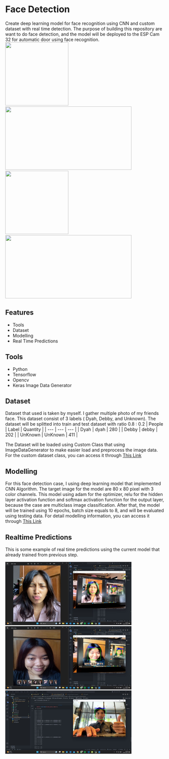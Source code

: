 # Face Detection
 
Create deep learning model for face recognition using CNN and custom dataset with real time detection. The purpose of building this repository are want to do face detection, and the model will be deployed to the ESP Cam 32 for automatic door using face recognition.
<br>
<img src="https://yt3.googleusercontent.com/ytc/AL5GRJXDeStsPJL7Uz92074WfPjSGB7j810G8LqwhTKKSA=s900-c-k-c0x00ffffff-no-rj" width="200" height="200">
<img src="https://www.vectorlogo.zone/logos/pytorch/pytorch-ar21.png" width="400" height="200"> 
<img src="https://editor.analyticsvidhya.com/uploads/232202.png" width="200" height="200"> 
<img src="https://www.vectorlogo.zone/logos/python/python-ar21.png" width="400" height="200">  

## Features
- Tools
- Dataset
- Modelling
- Real Time Predictions

## Tools
- Python
- Tensorflow
- Opencv
- Keras Image Data Generator

## Dataset
Dataset that used is taken by myself. I gather multiple photo of my friends face. This dataset consist of 3 labels ( Dyah, Debby, and Unknown). The dataset
will be splitted into train and test dataset with ratio 0.8 : 0.2
| People | Label | Quantity |
| --- | --- | --- |
| Dyah | dyah | 280 |
| Debby | debby | 202 |
| UnKnown | UnKnown | 411 |

The Dataset will be loaded using Custom Class that using ImageDataGenerator to make easier load and preprocess the image data. For the custom dataset class, you can
access it through [This Link](https://github.com/adrianuscharlie/FaceDetection/blob/main/dataset.py)

## Modelling
For this face detection case, I using deep learning model that implemented CNN Algorithm. The target image for the model are 80 x 80 pixel with 
3 color channels. This model using adam for the optimizer, relu for the hidden layer activation function and softmax activation function for the
output layer, because the case are multiclass image classification. After that, the model will be trained using 10 epochs, batch size equals to 8,
and will be evaluated using testing data. For detail modelling information, you can access it through [This Link](https://github.com/adrianuscharlie/FaceDetection/blob/main/model.py)

## Realtime Predictions
This is some example of real time predictions using the current model that already trained from previous step.
<p float="left">
  <img src="https://github.com/adrianuscharlie/FaceDetection/blob/main/Image/dyah.jpg" width="400" height="200">
  <img src="https://github.com/adrianuscharlie/FaceDetection/blob/main/Image/debby.jpg" width="400" height="200"> 
  <img src="https://github.com/adrianuscharlie/FaceDetection/blob/main/Image/unknown.jpg" width="400" height="200"> 
</p>
